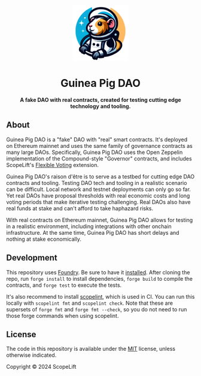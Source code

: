 <div align="center">
	<img width="150" src="images/guinea-pig-dao-astro-logo.png" alt="Guinea Pig Logo">
	<h1>Guinea Pig DAO</h1>
	<strong>A fake DAO with real contracts, created for testing cutting edge technology and tooling.</strong>
</div>


## About

Guinea Pig DAO is a "fake" DAO with "real" smart contracts. It's deployed on Ethereum mainnet and uses the same family of governance contracts as many large DAOs. Specifically, Guinea Pig DAO uses the Open Zeppelin implementation of the Compound-style "Governor" contracts, and includes ScopeLift's [Flexible Voting](https://flexiblevoting.com) extension.

Guinea Pig DAO's raison d'être is to serve as a testbed for cutting edge DAO contracts and tooling. Testing DAO tech and tooling in a realistic scenario can be difficult. Local network and testnet deployments can only go so far. Yet real DAOs have proposal thresholds with real economic costs and long voting periods that make iterative testing challenging. Real DAOs also have real funds at stake and can't afford to take haphazard risks.

With real contracts on Ethereum mainnet, Guinea Pig DAO allows for testing in a realistic environment, including integrations with other onchain infrastructure. At the same time, Guinea Pig DAO has short delays and nothing at stake economically.

## Development

This repository uses [Foundry](https://github.com/foundry-rs/foundry). Be sure to have it [installed](https://book.getfoundry.sh/getting-started/installation). After cloning the repo, run `forge install` to install dependencies, `forge build` to compile the contracts, and `forge test` to execute the tests.

It's also recommend to install [scopelint](https://github.com/ScopeLift/scopelint), which is used in CI.
You can run this locally with `scopelint fmt` and `scopelint check`.
Note that these are supersets of `forge fmt` and `forge fmt --check`, so you do not need to run those forge commands when using scopelint.

## License

The code in this repository is available under the [MIT](LICENSE.txt) license, unless otherwise indicated.

Copyright © 2024 ScopeLift